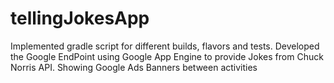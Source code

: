 # tellingJokesApp
Implemented gradle script for different builds, flavors and tests.
Developed the Google EndPoint using Google App Engine to provide Jokes from Chuck Norris API.
Showing Google Ads Banners between activities
